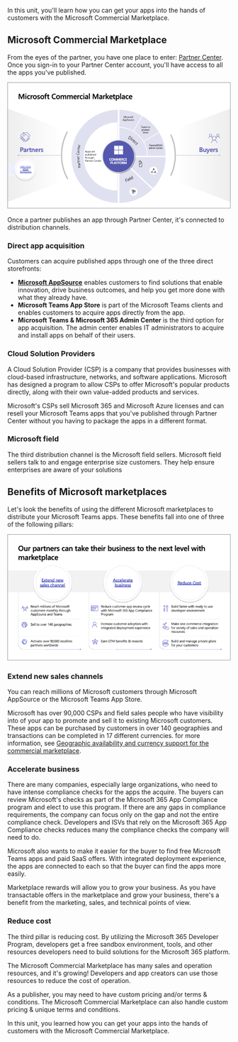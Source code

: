 In this unit, you'll learn how you can get your apps into the hands of customers with the Microsoft Commercial Marketplace.

## Microsoft Commercial Marketplace

From the eyes of the partner, you have one place to enter: [Partner Center](https://partner.microsoft.com/). Once you sign-in to your Partner Center account, you'll have access to all the apps you've published.

![Diagram of the Microsoft Commercial Marketplace.](../media/03-microsoft-commercial-marketplace.png)

Once a partner publishes an app through Partner Center, it's connected to distribution channels.

### Direct app acquisition

Customers can acquire published apps through one of the three direct storefronts:

- **[Microsoft AppSource](https://appsource.microsoft.com)** enables customers to find solutions that enable innovation, drive business outcomes, and help you get more done with what they already have.
- **Microsoft Teams App Store** is part of the Microsoft Teams clients and enables customers to acquire apps directly from the app.
- **Microsoft Teams & Microsoft 365 Admin Center** is the third option for app acquisition. The admin center enables IT administrators to acquire and install apps on behalf of their users.

### Cloud Solution Providers

A Cloud Solution Provider (CSP) is a company that provides businesses with cloud-based infrastructure, networks, and software applications. Microsoft has designed a program to allow CSPs to offer Microsoft's popular products directly, along with their own value-added products and services.

Microsoft's CSPs sell Microsoft 365 and Microsoft Azure licenses and can resell your Microsoft Teams apps that you've published through Partner Center without you having to package the apps in a different format.

### Microsoft field

The third distribution channel is the Microsoft field sellers. Microsoft field sellers talk to and engage enterprise size customers. They help ensure enterprises are aware of your solutions

## Benefits of Microsoft marketplaces

Let's look the benefits of using the different Microsoft marketplaces to distribute your Microsoft Teams apps. These benefits fall into one of three of the following pillars:

![Diagram of the Microsoft marketplace pillars.](../media/03-microsoft-marketplace-benefits.png)

### Extend new sales channels

You can reach millions of Microsoft customers through Microsoft AppSource or the Microsoft Teams App Store.

Microsoft has over 90,000 CSPs and field sales people who have visibility into of your app to promote and sell it to existing Microsoft customers. These apps can be purchased by customers in over 140 geographies and transactions can be completed in 17 different currencies. for more information, see [Geographic availability and currency support for the commercial marketplace](/azure/marketplace/marketplace-geo-availability-currencies).

### Accelerate business

There are many companies, especially large organizations, who need to have intense compliance checks for the apps the acquire. The buyers can review Microsoft's checks as part of the Microsoft 365 App Compliance program and elect to use this program. If there are any gaps in compliance requirements, the company can focus only on the gap and not the entire compliance check. Developers and ISVs that rely on the Microsoft 365 App Compliance checks reduces many the compliance checks the company will need to do.

Microsoft also wants to make it easier for the buyer to find free Microsoft Teams apps and paid SaaS offers. With integrated deployment experience, the apps are connected to each so that the buyer can find the apps more easily.

Marketplace rewards will allow you to grow your business. As you have transactable offers in the marketplace and grow your business, there's a benefit from the marketing, sales, and technical points of view.

### Reduce cost

The third pillar is reducing cost. By utilizing the Microsoft 365 Developer Program, developers get a free sandbox environment, tools, and other resources developers need to build solutions for the Microsoft 365 platform.

The Microsoft Commercial Marketplace has many sales and operation resources, and it's growing! Developers and app creators can use those resources to reduce the cost of operation.

As a publisher, you may need to have custom pricing and/or terms & conditions. The Microsoft Commercial Marketplace can also handle custom pricing & unique terms and conditions.

In this unit, you learned how you can get your apps into the hands of customers with the Microsoft Commercial Marketplace.
